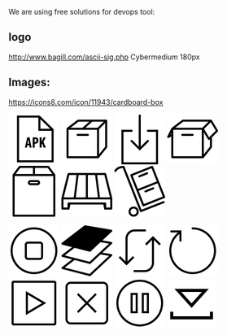 We are using free solutions for devops tool:

## logo
http://www.bagill.com/ascii-sig.php
Cybermedium
180px

## Images:
https://icons8.com/icon/11943/cardboard-box

![Apk](doc/img/icons8-apk-100.png)
![Box](doc/img/icons8-cardboard-box-100.png)
![Download](doc/img/icons8-download-100.png)
![box](doc/img/icons8-empty-box-100.png)
![product](doc/img/icons8-new-product-100.png)
![Platform](doc/img/icons8-pallet-100.png)
![Trolley](doc/img/icons8-trolley-100.png)


![stop](doc/img/icons8-home-button-100.png)
![layers](doc/img/icons8-layers-filled-100.png)
![refresh](doc/img/icons8-refresh-100.png)
![restart](doc/img/icons8-restart-100.png)
![start](doc/img/icons8-start-100.png)
![remove](doc/img/icons8-close-window-100.png)
![Pause](doc/img/icons8-pause-button-100.png)
![Install](doc/img/icons8-downloading-updates-96.png)

